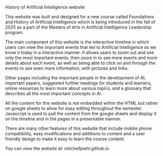 History of Artificial Intelligence website

This website was built and designed for a new course called Foundations and History of Artificial Intelligence which is being introduced in the fall of 2025 as a part of the Masters of Arts in Artificial Intelligence Leadership program. 

The main component of this website is the interactive timeline in which users can view the important events that led to Artificial Intelligence as we know it today in a interactive manner. It allows users to zoom out and see only the most important events, then zoom in to see more events and more details about each event, as well as being able to click on and through the events to see even more information, with pictures and links. 

Other pages including the important people in the development of AI, important papers, suggested further readings for students and learners, online resources to learn more about various topics, and a glossary that describes all the most important concepts in AI.

All the content for this website is not embedded within the HTML but rather on google sheets to allow for easy editing throughout the semester. Javascript is used to pull the content from the google sheets and display it on the timeline and in the pages in a presentable manner.

There are many other features of this website that include mobile phone compatibility, easy modifications and additions to content and a user friendly design to make it easy to learn the course content. 

You can view the website at:
mitchellpiehl.github.io



